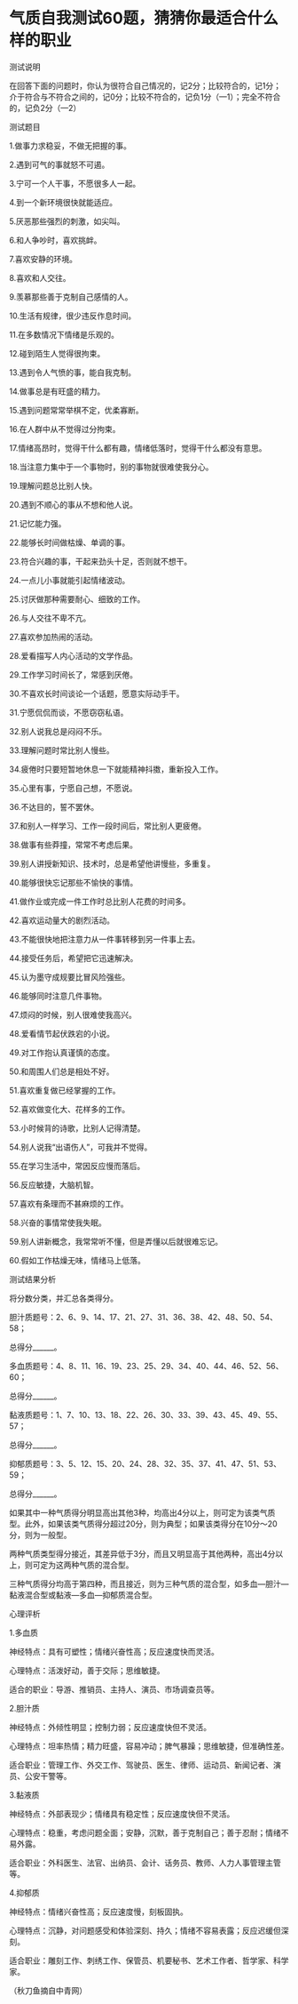 # 气质自我测试60题，猜猜你最适合什么样的职业

测试说明

在回答下面的问题时，你认为很符合自己情况的，记2分；比较符合的，记1分；介于符合与不符合之间的，记0分；比较不符合的，记负1分（—1）；完全不符合的，记负2分（—2）

测试题目

1.做事力求稳妥，不做无把握的事。

2.遇到可气的事就怒不可遏。

3.宁可一个人干事，不愿很多人一起。

4.到一个新环境很快就能适应。

5.厌恶那些强烈的刺激，如尖叫。

6.和人争吵时，喜欢挑衅。

7.喜欢安静的环境。

8.喜欢和人交往。

9.羡慕那些善于克制自己感情的人。

10.生活有规律，很少违反作息时间。

11.在多数情况下情绪是乐观的。

12.碰到陌生人觉得很拘束。

13.遇到令人气愤的事，能自我克制。

14.做事总是有旺盛的精力。

15.遇到问题常常举棋不定，优柔寡断。

16.在人群中从不觉得过分拘束。

17.情绪高昂时，觉得干什么都有趣，情绪低落时，觉得干什么都没有意思。

18.当注意力集中于一个事物时，别的事物就很难使我分心。

19.理解问题总比别人快。

20.遇到不顺心的事从不想和他人说。

21.记忆能力强。

22.能够长时间做枯燥、单调的事。

23.符合兴趣的事，干起来劲头十足，否则就不想干。

24.一点儿小事就能引起情绪波动。

25.讨厌做那种需要耐心、细致的工作。

26.与人交往不卑不亢。

27.喜欢参加热闹的活动。

28.爱看描写人内心活动的文学作品。

29.工作学习时间长了，常感到厌倦。

30.不喜欢长时间谈论一个话题，愿意实际动手干。

31.宁愿侃侃而谈，不愿窃窃私语。

32.别人说我总是闷闷不乐。

33.理解问题时常比别人慢些。

34.疲倦时只要短暂地休息一下就能精神抖擞，重新投入工作。

35.心里有事，宁愿自己想，不愿说。

36.不达目的，誓不罢休。

37.和别人一样学习、工作一段时间后，常比别人更疲倦。

38.做事有些莽撞，常常不考虑后果。

39.别人讲授新知识、技术时，总是希望他讲慢些，多重复。

40.能够很快忘记那些不愉快的事情。

41.做作业或完成一件工作时总比别人花费的时间多。

42.喜欢运动量大的剧烈活动。

43.不能很快地把注意力从一件事转移到另一件事上去。

44.接受任务后，希望把它迅速解决。

45.认为墨守成规要比冒风险强些。

46.能够同时注意几件事物。

47.烦闷的时候，别人很难使我高兴。

48.爱看情节起伏跌宕的小说。

49.对工作抱认真谨慎的态度。

50.和周围人们总是相处不好。

51.喜欢重复做已经掌握的工作。

52.喜欢做变化大、花样多的工作。

53.小时候背的诗歌，比别人记得清楚。

54.别人说我“出语伤人”，可我并不觉得。

55.在学习生活中，常因反应慢而落后。

56.反应敏捷，大脑机智。

57.喜欢有条理而不甚麻烦的工作。

58.兴奋的事情常使我失眠。

59.别人讲新概念，我常常听不懂，但是弄懂以后就很难忘记。

60.假如工作枯燥无味，情绪马上低落。

测试结果分析

将分数分类，并汇总各类得分。

胆汁质题号：2、6、9、14、17、21、27、31、36、38、42、48、50、54、58；

总得分______。

多血质题号：4、8、11、16、19、23、25、29、34、40、44、46、52、56、60；

总得分______。

黏液质题号：1、7、10、13、18、22、26、30、33、39、43、45、49、55、57；

总得分______。

抑郁质题号：3、5、12、15、20、24、28、32、35、37、41、47、51、53、59；

总得分______。

如果其中一种气质得分明显高出其他3种，均高出4分以上，则可定为该类气质型。此外，如果该类气质得分超过20分，则为典型；如果该类得分在10分～20分，则为一般型。

两种气质类型得分接近，其差异低于3分，而且又明显高于其他两种，高出4分以上，则可定为这两种气质的混合型。

三种气质得分均高于第四种，而且接近，则为三种气质的混合型，如多血—胆汁—黏液混合型或黏液—多血—抑郁质混合型。

心理评析

1.多血质

神经特点：具有可塑性；情绪兴奋性高；反应速度快而灵活。

心理特点：活泼好动，善于交际；思维敏捷。

适合的职业：导游、推销员、主持人、演员、市场调查员等。

2.胆汁质

神经特点：外倾性明显；控制力弱；反应速度快但不灵活。

心理特点：坦率热情；精力旺盛，容易冲动；脾气暴躁；思维敏捷，但准确性差。

适合职业：管理工作、外交工作、驾驶员、医生、律师、运动员、新闻记者、演员、公安干警等。

3.黏液质

神经特点：外部表现少；情绪具有稳定性；反应速度快但不灵活。

心理特点：稳重，考虑问题全面；安静，沉默，善于克制自己；善于忍耐；情绪不易外露。

适合职业：外科医生、法官、出纳员、会计、话务员、教师、人力人事管理主管等。

4.抑郁质

神经特点：情绪兴奋性高；反应速度慢，刻板固执。

心理特点：沉静，对问题感受和体验深刻、持久；情绪不容易表露；反应迟缓但深刻。

适合职业：雕刻工作、刺绣工作、保管员、机要秘书、艺术工作者、哲学家、科学家。

（秋刀鱼摘自中青网）
